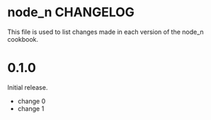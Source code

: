 # node_n CHANGELOG

This file is used to list changes made in each version of the node_n cookbook.

# 0.1.0

Initial release.

- change 0
- change 1

